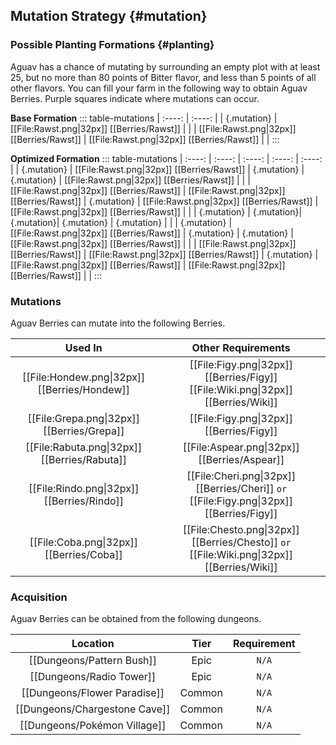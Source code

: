 ## Mutation Strategy {#mutation}

### Possible Planting Formations {#planting}

Aguav has a chance of mutating by surrounding an empty plot with at least 25, but no more than 80 points of Bitter flavor, and less than 5 points of all other flavors. You can fill your farm in the following way to obtain Aguav Berries. Purple squares indicate where mutations can occur.

**Base Formation**
::: table-mutations
| :----: | :----: |
| {.mutation} | [[File:Rawst.png\|32px]] [[Berries/Rawst]] | |
| [[File:Rawst.png\|32px]] [[Berries/Rawst]] | [[File:Rawst.png\|32px]] [[Berries/Rawst]] | |
:::

**Optimized Formation**
::: table-mutations
| :----: | :----: | :----: | :----: | :----: |
| {.mutation} | [[File:Rawst.png\|32px]] [[Berries/Rawst]] | {.mutation} | {.mutation} | [[File:Rawst.png\|32px]] [[Berries/Rawst]] | |
| [[File:Rawst.png\|32px]] [[Berries/Rawst]] | [[File:Rawst.png\|32px]] [[Berries/Rawst]] | {.mutation} | [[File:Rawst.png\|32px]] [[Berries/Rawst]] | [[File:Rawst.png\|32px]] [[Berries/Rawst]] | |
| {.mutation} | {.mutation}| {.mutation}| {.mutation} | {.mutation} | |
| {.mutation} | [[File:Rawst.png\|32px]] [[Berries/Rawst]] | {.mutation} | {.mutation} | [[File:Rawst.png\|32px]] [[Berries/Rawst]] | |
| [[File:Rawst.png\|32px]] [[Berries/Rawst]] | [[File:Rawst.png\|32px]] [[Berries/Rawst]] | {.mutation} | [[File:Rawst.png\|32px]] [[Berries/Rawst]] | [[File:Rawst.png\|32px]] [[Berries/Rawst]] | |
:::

### Mutations
Aguav Berries can mutate into the following Berries.

| Used In                                       | Other Requirements |
| :---:                                         | :---: |
| [[File:Hondew.png\|32px]] [[Berries/Hondew]]  | [[File:Figy.png\|32px]] [[Berries/Figy]] [[File:Wiki.png\|32px]] [[Berries/Wiki]] |
| [[File:Grepa.png\|32px]] [[Berries/Grepa]]    | [[File:Figy.png\|32px]] [[Berries/Figy]] |
| [[File:Rabuta.png\|32px]] [[Berries/Rabuta]]  | [[File:Aspear.png\|32px]] [[Berries/Aspear]] |
| [[File:Rindo.png\|32px]] [[Berries/Rindo]]    | [[File:Cheri.png\|32px]] [[Berries/Cheri]] `or` [[File:Figy.png\|32px]] [[Berries/Figy]] |
| [[File:Coba.png\|32px]] [[Berries/Coba]]      | [[File:Chesto.png\|32px]] [[Berries/Chesto]] `or` [[File:Wiki.png\|32px]] [[Berries/Wiki]] |

### Acquisition
Aguav Berries can be obtained from the following dungeons.

| Location	                        | Tier	    | Requirement   |
| :---:                             | :---:     | :---:         |
| [[Dungeons/Pattern Bush]]	        | Epic  	| `N/A`         |
| [[Dungeons/Radio Tower]]	        | Epic  	| `N/A`         |
| [[Dungeons/Flower Paradise]]      | Common  	| `N/A`         |
| [[Dungeons/Chargestone Cave]]     | Common	| `N/A`         |
| [[Dungeons/Pokémon Village]]      | Common  	| `N/A`         |